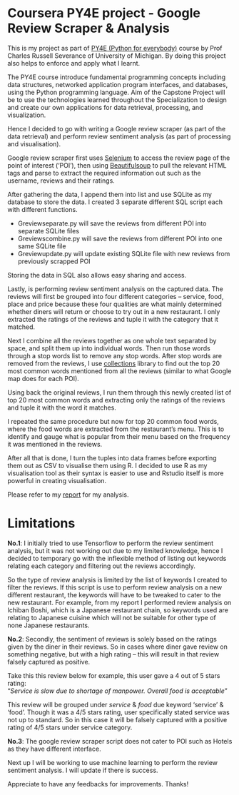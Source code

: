 # Coursera PY4E project - Google Review Scraper & Analysis

This is my project as part of [PY4E (Python for everybody)](https://www.coursera.org/specializations/python) course by Prof Charles Russell Severance of University of Michigan. By doing this project also helps to enforce and apply what I learnt.
  
The PY4E course introduce fundamental programming concepts including data structures, networked application program interfaces, and databases, using the Python programming language. Aim of the Capstone Project will be to use the technologies learned throughout the Specialization to design and create our own applications for data retrieval, processing, and visualization.

Hence I decided to go with writing a Google review scraper (as part of the data retrieval) and perform review sentiment analysis (as part of processing and visualisation).

Google review scraper first uses [Selenium](https://www.selenium.dev/) to access the review page of the point of interest (‘POI’), then using [Beautifulsoup](https://beautiful-soup-4.readthedocs.io/en/latest/) to pull the relevant HTML tags and parse to extract the required information out such as the username, reviews and their ratings.

After gathering the data, I append them into list and use SQLite as my database to store the data. I created 3 separate different SQL script each with different functions.
- Greviewseparate.py will save the reviews from different POI into separate SQLite files
- Greviewscombine.py will save the reviews from different POI into one same SQLite file
- Greviewupdate.py will update existing SQLite file with new reviews from previously scrapped POI

Storing the data in SQL also allows easy sharing and access. 

Lastly, is performing review sentiment analysis on the captured data. The reviews will first be grouped into four different categories – service, food, place and price because these four qualities are what mainly determined whether diners will return or choose to try out in a new restaurant. I only extracted the ratings of the reviews and tuple it with the category that it matched.

Next I combine all the reviews together as one whole text separated by space, and split them up into individual words. Then run those words through a stop words list to remove any stop words. After stop words are removed from the reviews, I use [collections](https://docs.python.org/3/library/collections.html) library to find out the top 20 most common words mentioned from all the reviews (similar to what Google map does for each POI). 

Using back the original reviews, I run them through this newly created list of top 20 most common words and extracting only the ratings of the reviews and tuple it with the word it matches. 

I repeated the same procedure but now for top 20 common food words, where the food words are extracted from the restaurant’s menu. This is to identify and gauge what is popular from their menu based on the frequency it was mentioned in the reviews. 

After all that is done, I turn the tuples into data frames before exporting them out as CSV to visualise them using R. I decided to use R as my visualisation tool as their syntax is easier to use and Rstudio itself is more powerful in creating visualisation. 

Please refer to my [report](https://github.com/hkh117/Coursera-PY4E-project/blob/master/Ichiban-Boshi-Google-Review-report.pdf) for my analysis.

# Limitations 

**No.1**: I initially tried to use Tensorflow to perform the review sentiment analysis, but it was not working out due to my limited knowledge, hence I decided to temporary go with the inflexible method of listing out keywords relating each category and filtering out the reviews accordingly. 

So the type of review analysis is limited by the list of keywords I created to filter the reviews. If this script is use to perform review analysis on a new different restaurant, the keywords will have to be tweaked to cater to the new restaurant. For example, from my report I performed review analysis on Ichiban Boshi, which is a Japanese restaurant chain, so keywords used are relating to Japanese cuisine which will not be suitable for other type of none Japanese restaurants. 

**No.2**: Secondly, the sentiment of reviews is solely based on the ratings given by the diner in their reviews. So in cases where diner gave review on something negative, but with a high rating – this will result in that review falsely captured as positive. 

Take this this review below for example, this user gave a 4 out of 5 stars rating:  
“*Service is slow due to shortage of manpower. Overall food is acceptable*”

This review will be grouped under *service* & *food* due keyword ‘service’ & ‘food’. Though it was a 4/5 stars rating, user specifically stated service was not up to standard. So in this case it will be falsely captured with a positive rating of 4/5 stars under service category. 

**No.3**: The google review scraper script does not cater to POI such as Hotels as they have different interface.


Next up I will be working to use machine learning to perform the review sentiment analysis. I will update if there is success. 

Appreciate to have any feedbacks for improvements. Thanks!
